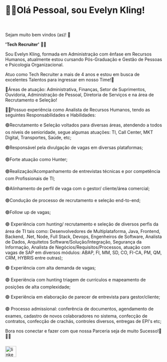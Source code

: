 # 🙋‍♀️Olá Pessoal, sou Evelyn Kling!

<br><br>Sejam muito bem vindos (as)!</h2> 🤗

**'Tech Recruiter'** 👩‍💻

Sou Evelyn Kling,  formada em Administração com ênfase em Recursos Humanos, atualmente estou cursando Pós-Graduação e Gestão de Pessoas e Psicologia Organizacional.

Atuo como Tech Recruiter a mais de 4 anos e estou em busca de excelentes Talentos para ingressar em nosso Time!🤝

📌Áreas de atuação: Administrativa, Finanças, Setor de Suprimentos, Ouvidoria, Administração de Pessoal, Diretoria de Serviços e na área de Recrutamento e Seleção!

👩‍💻Possuo experiência como Analista de Recursos Humanos, tendo as seguintes Responsabilidades e Habilidades: 

🟢Recrutamento e Seleção voltados para diversas áreas, atendendo a todos os níveis de senioridade, segue algumas atuações: TI, Call Center, MKT Digital, Transportes, Saúde, etc;

🟣Responsável pela divulgação de vagas em diversas plataformas; 

🟢Forte atuação como Hunter; 

🟣Realização/Acompanhamento de entrevistas técnicas e por competência com Profissionais de TI;

🟢Alinhamento de perfil de vaga com o gestor/ cliente/área comercial;

🟣Condução de processo de recrutamento e seleção end-to-end; 

🟢Follow up de vagas; 

🟣 Experiência com hunting/ recrutamento e seleção de diversos perfis da área de TI tais como: Desenvolvedores de Multiplataforma, Java, Frontend, Backend, .Net, Node, Full Stack, Devops, Engenheiros de Software, Analista de Dados, Arquitetos Software/Solução/Integração, Segurança da Informação, Analista de Negócios/Requisitos/Processos, atuação com vagas de SAP em diversos módulos: ABAP, FI, MM, SD, CO, FI-CA, PM, QM, CRM, HYBRIS entre outras); 

🟢 Experiência com alta demanda de vagas; 

🟣 Experiência com hunting triagem de currículos e mapeamento de posições de alta complexidade; 

🟢 Experiência em elaboração de parecer de entrevista para gestor/cliente; 

🟣 Processo admissional: conferência de documentos, agendamento de exames, cadastro de novos colaboradores no sistema, confecção de contratos, confecção de crachás, controles diversos, entregas de EPI's etc;




Bora nos conectar e fazer com que nossa Parceria seja de muito Sucesso!🥰🍀🤝

###

<div align="left">
</div>

###

<div align="left">
  <a href="https://www.linkedin.com/in/evelyn-kling-463a51113/" target="_blank">
    <img src="https://img.shields.io/static/v1?message=LinkedIn&logo=linkedin&label=&color=0077B5&logoColor=white&labelColor=&style=for-the-badge" height="35" alt="linkedin logo"  />
  </a>
</div>

###
